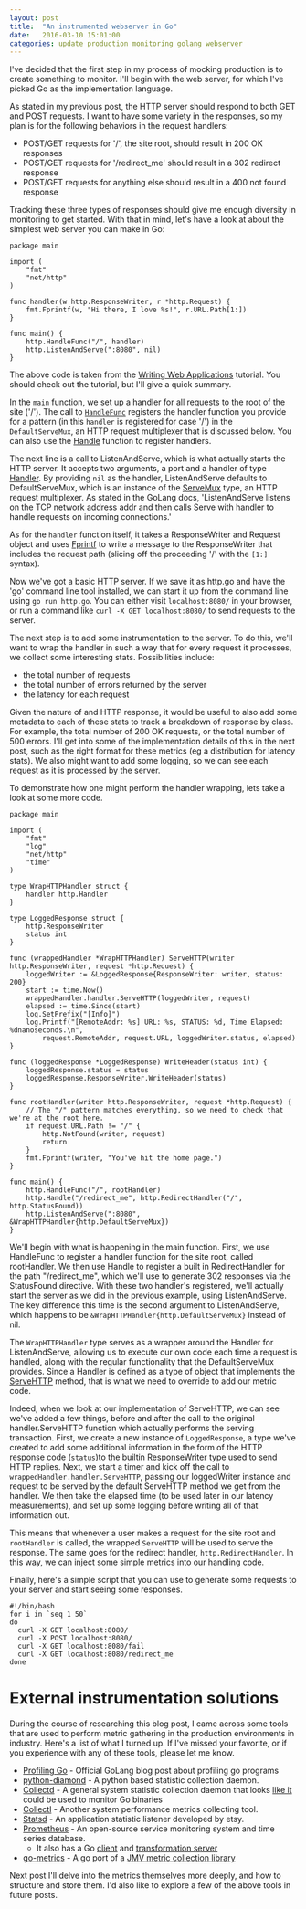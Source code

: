 ```yaml
---
layout: post
title:  "An instrumented webserver in Go"
date:   2016-03-10 15:01:00
categories: update production monitoring golang webserver
---
```

I've decided that the first step in my process of mocking production is to create something to monitor. I'll begin with the web server, for which I've picked Go as the implementation language.

As stated in my previous post, the HTTP server should respond to both GET and POST requests. I want to have some variety in the responses, so my plan is for the following behaviors in the request handlers:

* POST/GET requests for '/', the site root, should result in 200 OK responses
* POST/GET requests for '/redirect_me' should result in a 302 redirect response
* POST/GET requests for anything else should result in a 400 not found response

Tracking these three types of responses should give me enough diversity in monitoring to get  started. With that in mind, let's have a look at about the simplest web server you can make in Go:

```
package main

import (
    "fmt"
    "net/http"
)

func handler(w http.ResponseWriter, r *http.Request) {
    fmt.Fprintf(w, "Hi there, I love %s!", r.URL.Path[1:])
}

func main() {
    http.HandleFunc("/", handler)
    http.ListenAndServe(":8080", nil)
}
```

The above code is taken from the [Writing Web Applications](https://golang.org/doc/articles/wiki/#tmp_3) tutorial. You should check out the tutorial, but I'll give a quick summary.

In the `main` function, we set up a handler for all requests to the root of the site ('/'). The call to [`HandleFunc`](https://golang.org/pkg/net/http/#HandleFunc) registers the handler function you provide for a pattern (in this `handler` is registered for case '/') in the `DefaultServeMux`, an HTTP request multiplexer that is discussed below. You can also use the [Handle](https://golang.org/pkg/net/http/#Handle) function to register handlers.

The next line is a call to ListenAndServe, which is what actually starts the HTTP server. It accepts two arguments, a port and a handler of type [Handler](https://golang.org/pkg/net/http/#Handler). By providing `nil` as the handler, ListenAndServe defaults to DefaultServeMux, which is an instance of the [ServeMux](https://golang.org/pkg/net/http/#ServeMux) type, an HTTP request multiplexer. As stated in the GoLang docs, 'ListenAndServe listens on the TCP network address addr and then calls Serve with handler to handle requests on incoming connections.'

As for the `handler` function itself, it takes a ResponseWriter and Request object and uses [Fprintf](https://golang.org/pkg/fmt/#Fprintf) to write a message to the ResponseWriter that includes the request path (slicing off the proceeding '/' with the `[1:]` syntax).

Now we've got a basic HTTP server. If we save it as http.go and have the 'go' command line tool installed, we can start it up from the command line using `go run http.go`. You can either visit `localhost:8080/` in your browser, or run a command like `curl -X GET localhost:8080/` to send requests to the server.

The next step is to add some instrumentation to the server. To do this, we'll want to wrap the handler in such a way that for every request it processes, we collect some interesting stats. Possibilities include:

* the total number of requests
* the total number of errors returned by the server
* the latency for each request

Given the nature of and HTTP response, it would be useful to also add some metadata to each of these stats to track a breakdown of response by class. For example, the total number of 200 OK requests, or the total number of 500 errors. I'll get into some of the implementation details of this in the next post, such as the right format for these metrics (eg a distribution for latency stats). We also might want to add some logging, so we can see each request as it is processed by the server.

To demonstrate how one might perform the handler wrapping, lets take a look at some more code.

```
package main

import (
	"fmt"
	"log"
	"net/http"
	"time"
)

type WrapHTTPHandler struct {
	handler http.Handler
}

type LoggedResponse struct {
	http.ResponseWriter
	status int
}

func (wrappedHandler *WrapHTTPHandler) ServeHTTP(writer http.ResponseWriter, request *http.Request) {
	loggedWriter := &LoggedResponse{ResponseWriter: writer, status: 200}
	start := time.Now()
	wrappedHandler.handler.ServeHTTP(loggedWriter, request)
	elapsed := time.Since(start)
	log.SetPrefix("[Info]")
	log.Printf("[RemoteAddr: %s] URL: %s, STATUS: %d, Time Elapsed: %dnanoseconds.\n",
		request.RemoteAddr, request.URL, loggedWriter.status, elapsed)
}

func (loggedResponse *LoggedResponse) WriteHeader(status int) {
	loggedResponse.status = status
	loggedResponse.ResponseWriter.WriteHeader(status)
}

func rootHandler(writer http.ResponseWriter, request *http.Request) {
	// The "/" pattern matches everything, so we need to check that we're at the root here.
	if request.URL.Path != "/" {
		http.NotFound(writer, request)
		return
	}
	fmt.Fprintf(writer, "You've hit the home page.")
}

func main() {
	http.HandleFunc("/", rootHandler)
	http.Handle("/redirect_me", http.RedirectHandler("/", http.StatusFound))
	http.ListenAndServe(":8080", &WrapHTTPHandler{http.DefaultServeMux})
}
```

We'll begin with what is happening in the main function. First, we use HandleFunc to register a handler function for the site root, called rootHandler. We then use Handle to register a built in RedirectHandler for the path "/redirect_me", which we'll use to generate 302 responses via the StatusFound directive. With these two handler's registered, we'll actually start the server as we did in the previous example, using ListenAndServe. The key difference this time is the second argument to ListenAndServe, which happens to be `&WrapHTTPHandler{http.DefaultServeMux}` instead of nil.

The `WrapHTTPHandler` type serves as a wrapper around the Handler for ListenAndServe, allowing us to execute our own code each time a request is handled, along with the regular functionality that the DefaultServeMux provides. Since a Handler is defined as a type of object that implements the [ServeHTTP](https://golang.org/pkg/net/http/#HandlerFunc.ServeHTTP) method, that is what we need to override to add our metric code.

Indeed, when we look at our implementation of ServeHTTP, we can see we've added a few things, before and after the call to the original handler.ServeHTTP function which actually performs the serving transaction. First, we create a new instance of `LoggedResponse`, a type we've created to add some additional information in the form of the HTTP response code (`status`)to the builtin [ResponseWriter](https://golang.org/pkg/net/http/#ResponseWriter) type used to send HTTP replies. Next, we start a timer and kick off the call to `wrappedHandler.handler.ServeHTTP`, passing our loggedWriter instance and request to be served by the default ServeHTTP method we get from the handler. We then take the elapsed time (to be used later in our latency measurements), and set up some logging before writing all of that information out.

This means that whenever a user makes a request for the site root and `rootHandler` is called, the wrapped `ServeHTTP` will be used to serve the response. The same goes for the redirect handler, `http.RedirectHandler`. In this way, we can inject some simple metrics into our handling code.

Finally, here's a simple script that you can use to generate some requests to your server and start seeing some responses.

```
#!/bin/bash
for i in `seq 1 50`
do
  curl -X GET localhost:8080/
  curl -X POST localhost:8080/
  curl -X GET localhost:8080/fail
  curl -X GET localhost:8080/redirect_me
done
```

External instrumentation solutions
===
During the course of researching this blog post, I came across some tools that are used to perform metric gathering in the production environments in industry. Here's a list of what I turned up. If I've missed your favorite, or if you experience with any of these tools, please let me know.

* [Profiling Go](http://blog.golang.org/profiling-go-programs) - Official GoLang blog post about profiling go programs
* [python-diamond](https://github.com/python-diamond/Diamond) - A python based statistic collection daemon.
* [Collectd](https://collectd.org/) - A general system statistic collection daemon that looks [like it](https://github.com/collectd/go-collectd) could be used to monitor Go binaries
* [Collectl](http://collectl.sourceforge.net/) - Another system performance metrics collecting tool.
* [Statsd](https://github.com/etsy/statsd) - An application statistic listener developed by etsy.
* [Prometheus](https://prometheus.io/) - An open-source service monitoring system and time series database.
  * It also has a Go [client](https://github.com/prometheus/client_golang) and [transformation server](https://github.com/prometheus/prometheus)
* [go-metrics](https://github.com/rcrowley/go-metrics) - A go port of a [JMV metric collection library](https://github.com/dropwizard/metrics)

Next post I'll delve into the metrics themselves more deeply, and how to structure and store them. I'd also like to explore a few of the above tools in future posts.

